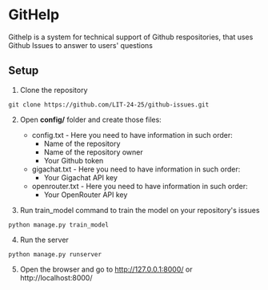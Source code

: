 # GitHelp
Githelp is a system for technical support of Github respositories, that uses Github Issues to answer to users' questions

## Setup
1. Clone the repository
```
git clone https://github.com/LIT-24-25/github-issues.git
```
2. Open **config/** folder and create those files:
    - config.txt - Here you need to have information in such order:
        - Name of the repository
        - Name of the repository owner
        - Your Github token
    - gigachat.txt - Here you need to have information in such order:
        - Your Gigachat API key
    - openrouter.txt - Here you need to have information in such order:
        - Your OpenRouter API key

3. Run train_model command to train the model on your repository's issues
```
python manage.py train_model
```

4. Run the server
```
python manage.py runserver
```

5. Open the browser and go to http://127.0.0.1:8000/ or http://localhost:8000/
